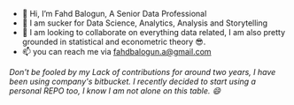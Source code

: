 - 👋 Hi, I’m Fahd Balogun, A Senior Data Professional
- 👀 I am sucker for Data Science, Analytics, Analysis and Storytelling
- 💞️ I am looking to collaborate on everything data related, I am also pretty grounded in statistical and econometric theory 😎.
- 📫 you can reach me via fahdbalogun.a@gmail.com


<i>Don't be fooled by my Lack of contributions for around two years, I have been using company's bitbucket. I recently decided to start using a personal REPO too, I know I am not alone on this table. 😄 </i>
<!---
fahdfortitude/fahdfortitude is a ✨ special ✨ repository because its `README.md` (this file) appears on your GitHub profile.
You can click the Preview link to take a look at your changes.
--->
